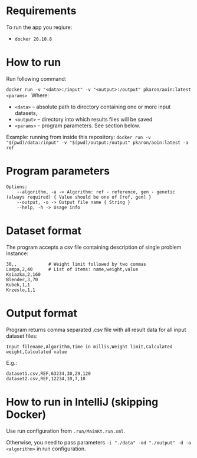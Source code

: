 # Requirements

To run the app you reqiure:
* `docker 20.10.8`

# How to run

Run following command:

`docker run -v "<data>:/input" -v "<output>:/output" pkaron/aoin:latest <params>
`
Where:
* `<data>` – absolute path to directory containing one or more input datasets,
* `<output>` – directory into which results files will be saved
* `<params>` – program parameters. See section below.

Example: running from inside this repository: `docker run -v "$(pwd)/data:/input" -v "$(pwd)/output:/output" pkaron/aoin:latest -a ref`

# Program parameters

```
Options: 
    --algorithm, -a -> Algorithm: ref - reference, gen - genetic (always required) { Value should be one of [ref, gen] }
    --output, -o -> Output file name { String }
    --help, -h -> Usage info 
```

# Dataset format

The program accepts a csv file containing description of single problem instance:
```text
30,,            # Weight limit followed by two commas
Lampa,2,40      # List of items: name,weight,value
Ksiazka,2,160
Blender,3,70
Kubek,1,1
Krzeslo,1,1
```

# Output format

Program returns comma separated .csv file with all result data for all input dataset files:
```text
Input filename,Algorithm,Time in millis,Weight limit,Calculated weight,Calculated value
```

E.g.:
```text
dataset1.csv,REF,63234,30,29,120
dataset2.csv,REF,12234,10,7,10
```

# How to run in IntelliJ (skipping Docker)

Use run configuration from `.run/MainKt.run.xml`.

Otherwise, you need to pass parameters `-i "./data" -od "./output" -d -a <algorithm>` in run configuration.
